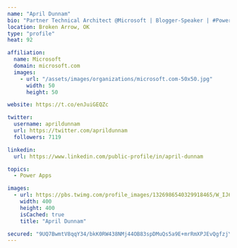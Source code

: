 ```yaml
---
name: "April Dunnam"
bio: "Partner Technical Architect @Microsoft | Blogger-Speaker | #PowerApps, #PowerAutomate, #Office365, #SharePoint | #WIT | #Karaoke Queen"
location: Broken Arrow, OK
type: "profile"
heat: 92

affiliation:
  name: Microsoft
  domain: microsoft.com
  images:
    - url: "/assets/images/organizations/microsoft.com-50x50.jpg"
      width: 50
      height: 50

website: https://t.co/enJuiGEQZc

twitter:
  username: aprildunnam
  url: https://twitter.com/aprildunnam
  followers: 7119

linkedin:
  url: https://www.linkedin.com/public-profile/in/april-dunnam

topics:
  - Power Apps

images:
  - url: https://pbs.twimg.com/profile_images/1326986540329918465/W_IJ6Ih2_400x400.jpg
    width: 400
    height: 400
    isCached: true
    title: "April Dunnam"

secured: "9UQ7BwmtV8qqY34/bkK0RW438NMj44OB83spDMuQs5a9E+mrRmXPJEvQgfzjY+ZIjj5WdEG0Hr1tQztD6QLkjMgqeVfI9PU44dFTcHT+GdzanBWnwA7lzDsivZ4kA24mhu1JxLSAK39PiV8gYUbiaqJNKRhMSSbFOPhSaIyDOd7YSF3w2UfasSaP/Lf0gMkNoZeHuKTP/DP6MVi0mLN/z5UjdqD6mFoX2yXEXn9ptBXS0SQOSjWngOpbfI6Mojjgn1/kPckUZdmlvqEwojB7LrsX9oMlaLFaN8v3SHPWEYyfWTN+BNyMlYs+NEdgkjsoiuYPmZrfw0T/CEVI5iAxZf6G+ZWUBvZM1rOpYZJCG0xKdp3fDCg6bJuWzpw+Eyfc2gY4bW2Z+2F5/k9h0b9M7hjU5UdaK5eLuiy5kk9Q0EQ=;7iSODHaFDinmqkojKYvngQ=="
---
```


